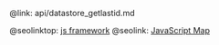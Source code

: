 @link: api/datastore_getlastid.md

@seolinktop: [js framework](https://webix.com)
@seolink: [JavaScript Map](https://webix.com/widget/maps/)